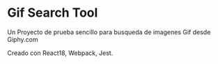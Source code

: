 # Gif Search Tool

Un Proyecto de prueba sencillo para busqueda de imagenes Gif desde Giphy.com

Creado con React18, Webpack, Jest. 
